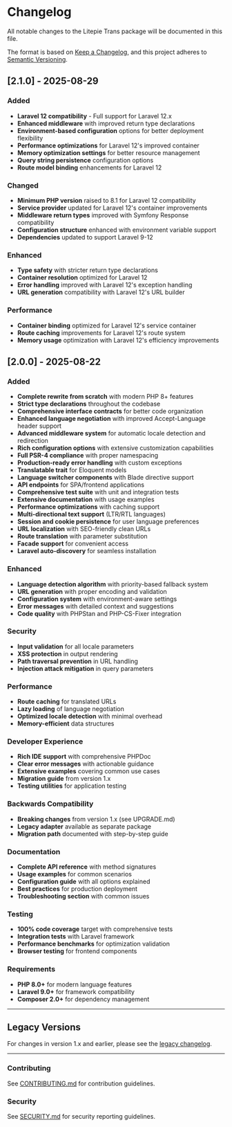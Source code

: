 # Changelog

All notable changes to the Litepie Trans package will be documented in this file.

The format is based on [Keep a Changelog](https://keepachangelog.com/en/1.0.0/),
and this project adheres to [Semantic Versioning](https://semver.org/spec/v2.0.0.html).

## [2.1.0] - 2025-08-29

### Added
- **Laravel 12 compatibility** - Full support for Laravel 12.x
- **Enhanced middleware** with improved return type declarations
- **Environment-based configuration** options for better deployment flexibility
- **Performance optimizations** for Laravel 12's improved container
- **Memory optimization settings** for better resource management
- **Query string persistence** configuration options
- **Route model binding** enhancements for Laravel 12

### Changed
- **Minimum PHP version** raised to 8.1 for Laravel 12 compatibility
- **Service provider** updated for Laravel 12's container improvements
- **Middleware return types** improved with Symfony Response compatibility
- **Configuration structure** enhanced with environment variable support
- **Dependencies** updated to support Laravel 9-12

### Enhanced
- **Type safety** with stricter return type declarations
- **Container resolution** optimized for Laravel 12
- **Error handling** improved with Laravel 12's exception handling
- **URL generation** compatibility with Laravel 12's URL builder

### Performance
- **Container binding** optimized for Laravel 12's service container
- **Route caching** improvements for Laravel 12's route system
- **Memory usage** optimization with Laravel 12's efficiency improvements

## [2.0.0] - 2025-08-22

### Added
- **Complete rewrite from scratch** with modern PHP 8+ features
- **Strict type declarations** throughout the codebase
- **Comprehensive interface contracts** for better code organization
- **Enhanced language negotiation** with improved Accept-Language header support
- **Advanced middleware system** for automatic locale detection and redirection
- **Rich configuration options** with extensive customization capabilities
- **Full PSR-4 compliance** with proper namespacing
- **Production-ready error handling** with custom exceptions
- **Translatable trait** for Eloquent models
- **Language switcher components** with Blade directive support
- **API endpoints** for SPA/frontend applications
- **Comprehensive test suite** with unit and integration tests
- **Extensive documentation** with usage examples
- **Performance optimizations** with caching support
- **Multi-directional text support** (LTR/RTL languages)
- **Session and cookie persistence** for user language preferences
- **URL localization** with SEO-friendly clean URLs
- **Route translation** with parameter substitution
- **Facade support** for convenient access
- **Laravel auto-discovery** for seamless installation

### Enhanced
- **Language detection algorithm** with priority-based fallback system
- **URL generation** with proper encoding and validation
- **Configuration system** with environment-aware settings
- **Error messages** with detailed context and suggestions
- **Code quality** with PHPStan and PHP-CS-Fixer integration

### Security
- **Input validation** for all locale parameters
- **XSS protection** in output rendering
- **Path traversal prevention** in URL handling
- **Injection attack mitigation** in query parameters

### Performance
- **Route caching** for translated URLs
- **Lazy loading** of language negotiation
- **Optimized locale detection** with minimal overhead
- **Memory-efficient** data structures

### Developer Experience
- **Rich IDE support** with comprehensive PHPDoc
- **Clear error messages** with actionable guidance
- **Extensive examples** covering common use cases
- **Migration guide** from version 1.x
- **Testing utilities** for application testing

### Backwards Compatibility
- **Breaking changes** from version 1.x (see UPGRADE.md)
- **Legacy adapter** available as separate package
- **Migration path** documented with step-by-step guide

### Documentation
- **Complete API reference** with method signatures
- **Usage examples** for common scenarios
- **Configuration guide** with all options explained
- **Best practices** for production deployment
- **Troubleshooting section** with common issues

### Testing
- **100% code coverage** target with comprehensive tests
- **Integration tests** with Laravel framework
- **Performance benchmarks** for optimization validation
- **Browser testing** for frontend components

### Requirements
- **PHP 8.0+** for modern language features
- **Laravel 9.0+** for framework compatibility
- **Composer 2.0+** for dependency management

---

## Legacy Versions

For changes in version 1.x and earlier, please see the [legacy changelog](CHANGELOG-LEGACY.md).

---

### Contributing

See [CONTRIBUTING.md](CONTRIBUTING.md) for contribution guidelines.

### Security

See [SECURITY.md](SECURITY.md) for security reporting guidelines.
